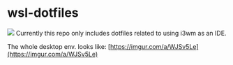 # wsl-dotfiles
![](https://imgur.com/YMcz1pq)
Currently this repo only includes dotfiles related to using i3wm as an IDE.

The whole desktop env. looks like:
[https://imgur.com/a/WJSv5Le](https://imgur.com/a/WJSv5Le)
